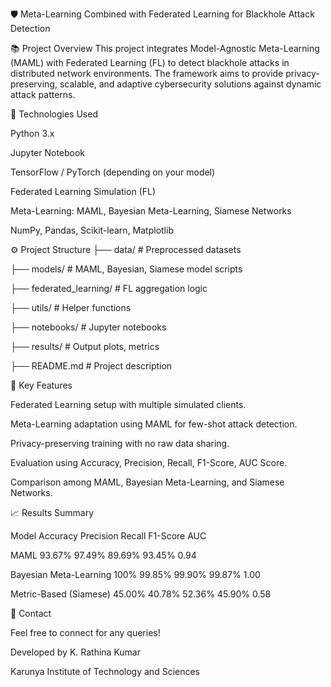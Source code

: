🛡️ Meta-Learning Combined with Federated Learning for Blackhole Attack Detection

📚 Project Overview
This project integrates Model-Agnostic Meta-Learning (MAML) with Federated Learning (FL) to detect blackhole attacks in distributed network environments.
The framework aims to provide privacy-preserving, scalable, and adaptive cybersecurity solutions against dynamic attack patterns.

🚀 Technologies Used

Python 3.x

Jupyter Notebook

TensorFlow / PyTorch (depending on your model)

Federated Learning Simulation (FL)

Meta-Learning: MAML, Bayesian Meta-Learning, Siamese Networks

NumPy, Pandas, Scikit-learn, Matplotlib

⚙️ Project Structure
├── data/                  # Preprocessed datasets

├── models/                # MAML, Bayesian, Siamese model scripts

├── federated_learning/    # FL aggregation logic

├── utils/                 # Helper functions

├── notebooks/             # Jupyter notebooks

├── results/               # Output plots, metrics

├── README.md              # Project description

🧩 Key Features

Federated Learning setup with multiple simulated clients.

Meta-Learning adaptation using MAML for few-shot attack detection.

Privacy-preserving training with no raw data sharing.

Evaluation using Accuracy, Precision, Recall, F1-Score, AUC Score.

Comparison among MAML, Bayesian Meta-Learning, and Siamese Networks.

📈 Results Summary

Model	Accuracy	Precision	Recall	F1-Score	AUC

MAML	93.67%	97.49%	89.69%	93.45%	0.94

Bayesian Meta-Learning	100%	99.85%	99.90%	99.87%	1.00

Metric-Based (Siamese)	45.00%	40.78%	52.36%	45.90%	0.58



📩 Contact

Feel free to connect for any queries!

Developed by K. Rathina Kumar

Karunya Institute of Technology and Sciences
